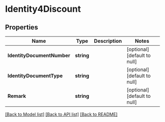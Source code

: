 # Identity4Discount

## Properties
Name | Type | Description | Notes
------------ | ------------- | ------------- | -------------
**IdentityDocumentNumber** | **string** |  | [optional] [default to null]
**IdentityDocumentType** | **string** |  | [optional] [default to null]
**Remark** | **string** |  | [optional] [default to null]

[[Back to Model list]](../README.md#documentation-for-models) [[Back to API list]](../README.md#documentation-for-api-endpoints) [[Back to README]](../README.md)


